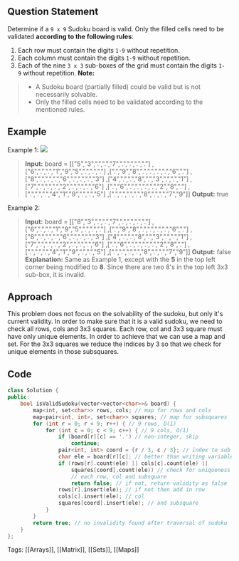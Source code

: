 ## Question Statement
Determine if a `9 x 9` Sudoku board is valid. Only the filled cells need to be validated **according to the following rules**:
1. Each row must contain the digits `1-9` without repetition.
2. Each column must contain the digits `1-9` without repetition.
3. Each of the nine `3 x 3` sub-boxes of the grid must contain the digits `1-9` without repetition.
**Note:**
>- A Sudoku board (partially filled) could be valid but is not necessarily solvable.
>- Only the filled cells need to be validated according to the mentioned rules.
## Example
Example 1:
![](https://upload.wikimedia.org/wikipedia/commons/thumb/f/ff/Sudoku-by-L2G-20050714.svg/250px-Sudoku-by-L2G-20050714.svg.png)
>**Input:** board = 
[["5","3",".",".","7",".",".",".","."]
,["6",".",".","1","9","5",".",".","."]
,[".","9","8",".",".",".",".","6","."]
,["8",".",".",".","6",".",".",".","3"]
,["4",".",".","8",".","3",".",".","1"]
,["7",".",".",".","2",".",".",".","6"]
,[".","6",".",".",".",".","2","8","."]
,[".",".",".","4","1","9",".",".","5"]
,[".",".",".",".","8",".",".","7","9"]]
>**Output:** true

Example 2:
>**Input:** board = 
[["8","3",".",".","7",".",".",".","."]
,["6",".",".","1","9","5",".",".","."]
,[".","9","8",".",".",".",".","6","."]
,["8",".",".",".","6",".",".",".","3"]
,["4",".",".","8",".","3",".",".","1"]
,["7",".",".",".","2",".",".",".","6"]
,[".","6",".",".",".",".","2","8","."]
,[".",".",".","4","1","9",".",".","5"]
,[".",".",".",".","8",".",".","7","9"]]
>**Output:** false
>**Explanation:** Same as Example 1, except with the **5** in the top left corner being modified to **8**. Since there are two 8's in the top left 3x3 sub-box, it is invalid.
## Approach
This problem does not focus on the solvability of the sudoku, but only it's current validity. In order to make sure that it is a valid sudoku, we need to check all rows, cols and 3x3 squares. Each row, col and 3x3 square must have only unique elements. In order to achieve that we can use a map and set. For the 3x3 squares we reduce the indices by 3 so that we check for unique elements in those subsquares.
## Code
```cpp
class Solution {
public:
    bool isValidSudoku(vector<vector<char>>& board) {
        map<int, set<char>> rows, cols; // map for rows and cols
        map<pair<int, int>, set<char>> squares; // map for subsquares
        for (int r = 0; r < 9; r++) { // 9 rows, O(1)
            for (int c = 0; c < 9; c++) { // 9 cols, O(1)
                if (board[r][c] == '.') // non-integer, skip
                    continue;
                pair<int, int> coord = {r / 3, c / 3}; // index to sub square index
                char ele = board[r][c]; // better than writing variable again
                if (rows[r].count(ele) || cols[c].count(ele) ||
                    squares[coord].count(ele)) // check for uniqueness in 
                    // each row, col and subsquare
                    return false; // if not, return validity as false
                rows[r].insert(ele); // if not then add in row
                cols[c].insert(ele); // col
                squares[coord].insert(ele); // and subsquare
            }
        }
        return true; // no invalidity found after traversal of sudoku
    }
};
```
Tags: [[Arrays]], [[Matrix]], [[Sets]], [[Maps]]